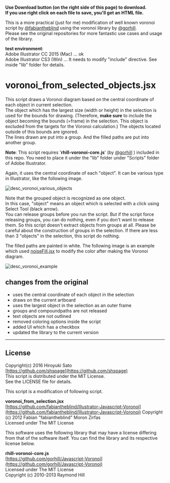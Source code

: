 **Use Download button (on the right side of this page) to download.**  
**If you use right click on each file to save, you'll get an HTML file.**


This is a more practical (just for me) modification of well known voronoi script by
[@fabiantheblind](https://github.com/fabiantheblind/Illustrator-Javascript-Voronoi)
using the voronoi library by
[@gorhill](https://github.com/gorhill/Javascript-Voronoi).  
Please see the original repositories for more fantastic use cases and usage of the library.  

**test environment**:  
Adobe Illustrator CC 2015 (Mac) ... ok  
Adobe Illustrator CS3 (Win) ... It needs to modify "include" directive. See inside "lib" folder for details.

voronoi_from_selected_objects.jsx
======================
This script draws a Voronoi diagram based on the central coordinate of each object in current selection.  
The object which has the largest size (width or height) in the selection is used for the bounds for drawing.
(Therefore, **make sure** to include the object becoming the bounds (=frame) in the selection.  This object is excluded from the targets for the Voronoi calculation.)  The objects located outside of this bounds are ignored.  
The lines drawn are put into a group.  And the filled paths are put into another group.

**Note**: This script requires '**rhill-voronoi-core.js**' (by
[@gorhill](https://github.com/gorhill/Javascript-Voronoi)
) included in this repo.
You need to place it under the "lib" folder under "Scripts" folder of Adobe Illustrator.

Again, it uses the central coordinate of each "object". It can be various type in Illustrator, like the following image.

![desc_voronoi_various_objects](https://github.com/shspage/Illustrator-Javascript-Voronoi/raw/master/img/desc_voronoi_various_objects.png)

Note that the grouped object is recognized as one object.  
In this case, "object" means an object which is selected with a click using Select Tool (black arrow).  
You can release groups before you run the script.  But if the script force releasing groups,
you can do nothing, even if you don't want to release them.
So this script doesn't extract objects from groups at all.
Please be careful about the construction of groups in the selection.
If there are less than 3 "objects" in the selection, this script do nothing.


The filled paths are painted in white.  The following image is an example which used 
[noiseFill.jsx](https://github.com/shspage/illustrator-scripts/blob/master/noiseFill.jsx)
 to modify the color after making the Voronoi diagram.

![desc_voronoi_example](https://github.com/shspage/Illustrator-Javascript-Voronoi/raw/master/img/desc_voronoi_example.png)


## changes from the original
* uses the central coordinate of each object in the selection
* draws on the current artboard
* uses the largest object in the selection as an outer frame
* groups and compoundpaths are not released
* text objects are not outlined
* removed coloring options inside the script
* added UI which has a checkbox
* updated the library to the current version

----------------------
## License
Copyright(c) 2016 Hiroyuki Sato  
[https://github.com/shspage](https://github.com/shspage)  
This script is distributed under the MIT License.  
See the LICENSE file for details.  

This script is a modification of following script.

**voronoi_from_selection.jsx**  
[https://github.com/fabiantheblind/Illustrator-Javascript-Voronoi](https://github.com/fabiantheblind/Illustrator-Javascript-Voronoi)
Copyright (c)  2012 Fabian "fabiantheblind" Moron Zirfas  
Licensed under The MIT License

This software uses the following library that may have a license differing from that of the software itself.
You can find the library and its respective license below.

**rhill-voronoi-core.js**  
[https://github.com/gorhill/Javascript-Voronoi](https://github.com/gorhill/Javascript-Voronoi)  
Licensed under The MIT License  
Copyright (c) 2010-2013 Raymond Hill
  